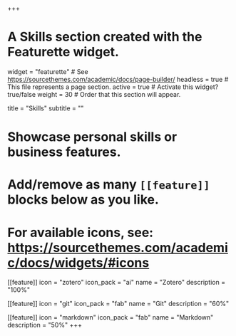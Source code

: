 +++
# A Skills section created with the Featurette widget.
widget = "featurette"  # See https://sourcethemes.com/academic/docs/page-builder/
headless = true  # This file represents a page section.
active = true  # Activate this widget? true/false
weight = 30  # Order that this section will appear.

title = "Skills"
subtitle = ""

# Showcase personal skills or business features.
# 
# Add/remove as many `[[feature]]` blocks below as you like.
# 
# For available icons, see: https://sourcethemes.com/academic/docs/widgets/#icons

[[feature]]
icon = "zotero"
icon_pack = "ai"
name = "Zotero"
description = "100%"
  
[[feature]]
icon = "git"
icon_pack = "fab"
name = "Git"
description = "60%" 
  
[[feature]]
icon = "markdown"
icon_pack = "fab"
name = "Markdown"
description = "50%"
+++
